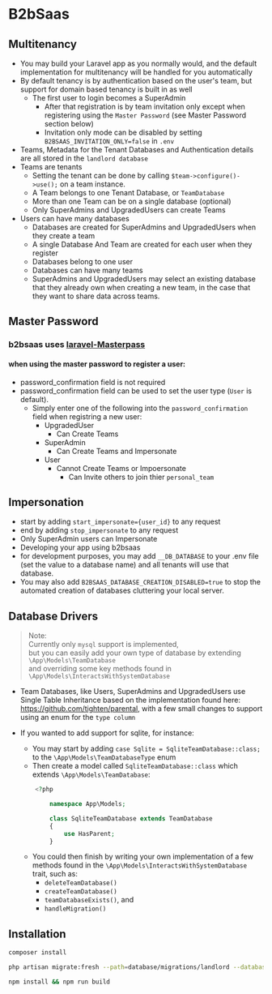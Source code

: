 # B2bSaas

## Multitenancy

- You may build your Laravel app as you normally would, and the default implementation for multitenancy will be handled for you automatically
- By default tenancy is by authentication based on the user's team, but support for domain based tenancy is built in as well
  - The first user to login becomes a SuperAdmin
    - After that registration is by team invitation only except when registering using the `Master Password` (see Master Password section below)
    - Invitation only mode can be disabled by setting `B2BSAAS_INVITATION_ONLY=false` in `.env` 
- Teams, Metadata for the Tenant Databases and Authentication details are all stored in the `landlord database`
- Teams are tenants
  - Setting the tenant can be done by calling `$team->configure()->use();` on a team instance.
  - A Team belongs to one Tenant Database, or `TeamDatabase`
  - More than one Team can be on a single database (optional)
  - Only SuperAdmins and UpgradedUsers can create Teams
- Users can have many databases
  - Databases are created for SuperAdmins and UpgradedUsers when they create a team
  - A single Database And Team are created for each user when they register
  - Databases belong to one user
  - Databases can have many teams
  - SuperAdmins and UpgradedUsers may select an existing database that they already own when creating a new team, in the case that they want to share data across teams.
 
## Master Password

### b2bsaas uses [laravel-Masterpass](https://github.com/imanghafoori1/laravel-MasterPass)

#### when using the master password to register a user:

- password_confirmation field is not required
- password_confirmation field can be used to set the user type (`User` is default).
  - Simply enter one of the following into the `password_confirmation` field when registring a new user:
    - UpgradedUser
      - Can Create Teams
    - SuperAdmin
      - Can Create Teams and Impersonate
    - User
      - Cannot Create Teams or Impoersonate
        - Can Invite others to join thier `personal_team`

## Impersonation

- start by adding `start_impersonate={user_id}` to any request
- end by adding `stop_impersonate` to any request
- Only SuperAdmin users can Impersonate
- Developing your app using b2bsaas
- for development purposes, you may add `__DB_DATABASE` to your .env file (set the value to a database name) and all tenants will use that database.
- You may also add `B2BSAAS_DATABASE_CREATION_DISABLED=true` to stop the automated creation of databases cluttering your local server.

## Database Drivers

> Note:    
> Currently only `mysql` support is implemented,     
> but you can easily add your own type of database by extending `\App\Models\TeamDatabase`     
> and overriding some key methods found in `\App\Models\InteractsWithSystemDatabase`

- Team Databases, like Users, SuperAdmins and UpgradedUsers use Single Table Inheritance based on the implementation found here: <https://github.com/tighten/parental>, with a few small changes to support using an enum for the `type column`
- If you wanted to add support for sqlite, for instance:
  - You may start by adding `case Sqlite = SqliteTeamDatabase::class;` to the `\App\Models\TeamDatabaseType` enum
  - Then create a model called `SqliteTeamDatabase::class` which extends `\App\Models\TeamDatabase`:

  ```php
      <?php

          namespace App\Models;

          class SqliteTeamDatabase extends TeamDatabase
          {
              use HasParent;
          }
  ```

  - You could then finish by writing your own implementation of a few methods found in the `\App\Models\InteractsWithSystemDatabase` trait, such as:
    - `deleteTeamDatabase()`
    - `createTeamDatabase()`
    - `teamDatabaseExists()`, and
    - `handleMigration()`

## Installation

```bash
composer install
```

```bash
php artisan migrate:fresh --path=database/migrations/landlord --database=landlord
```

```bash
npm install && npm run build
```
